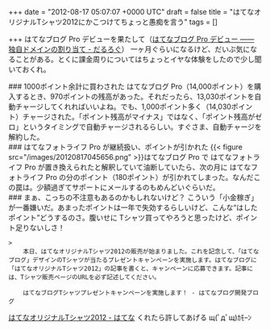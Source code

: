 
+++
date = "2012-08-17 05:07:07 +0000 UTC"
draft = false
title = "はてなオリジナルTシャツ2012にかこつけてちょっと愚痴を言う"
tags = []

+++
はてなブログ Pro デビューを果たして（<a href="https://blog.daruyanagi.jp/entry/2012/07/21/130327">はてなブログ Pro デビュー ―― 独自ドメインの割り当て - だるろぐ</a>） 一ヶ月ぐらいになるけど、だいぶ気になることがある。とくに課金周りについてはちょっとイヤな体験をしたので少し聞いておくれ。

<div class="section">
    ### 1000ポイント余計に買わされた
    はてなブログ Pro（14,000ポイント）を購入するとき、970ポイントの残高があった。それだったら、13,030ポイントを自動チャージしてくれればいいよね。でも、1,000ポイント多く（14,030ポイント）チャージされた。「ポイント残高がマイナス」ではなく、「ポイント残高がゼロ」というタイミングで自動チャージされるらしい。すぐさま、自動チャージを解約した。

</div>
<div class="section">
    ### はてなフォトライフ Pro が継続扱い、ポイントが引かれた
    {{< figure src="/images/20120817045656.png"  >}}はてなブログ Pro で はてなフォトライフ Pro が置き換えられたと解釈していて油断していたら、次の月に はてなフォトライフ Pro の分のポイント（180ポイント）が引かれてしまった。なんだこの罠は。少額過ぎてサポートにメールするのもめんどいぐらいだ。

</div>
<div class="section">
    ### まぁ、こっちの不注意もあるのかもしれないけど？
    こういう「小金稼ぎ」が一番嫌いだ。あまったポイントは一年で失効するらしいけど、こんな“はしたポイント”どうするのさ。腹いせに Tシャツ買ってやろうと思ったけど、ポイント足りないしさ！

    >
        本日、はてなオリジナルTシャツ2012の販売が始まりました。これを記念して、「はてなブログ」デザインのTシャツが当たるプレゼントキャンペーンを実施します。はてなブログに「はてなオリジナルTシャツ2012」の記事を書くと、キャンペーンに応募できます。記事には、Tシャツ販売ページのURLを必ず記述してください。

        はてなブログTシャツプレゼントキャンペーンを実施します！ - はてなブログ開発ブログ
    
<a href="http://www.hatena.ne.jp/info/hatenatshirts2012">はてなオリジナルTシャツ2012 - はてな</a> くれたら許してあげる щ(ﾟдﾟщ)ｶﾓｰﾝ

</div>

